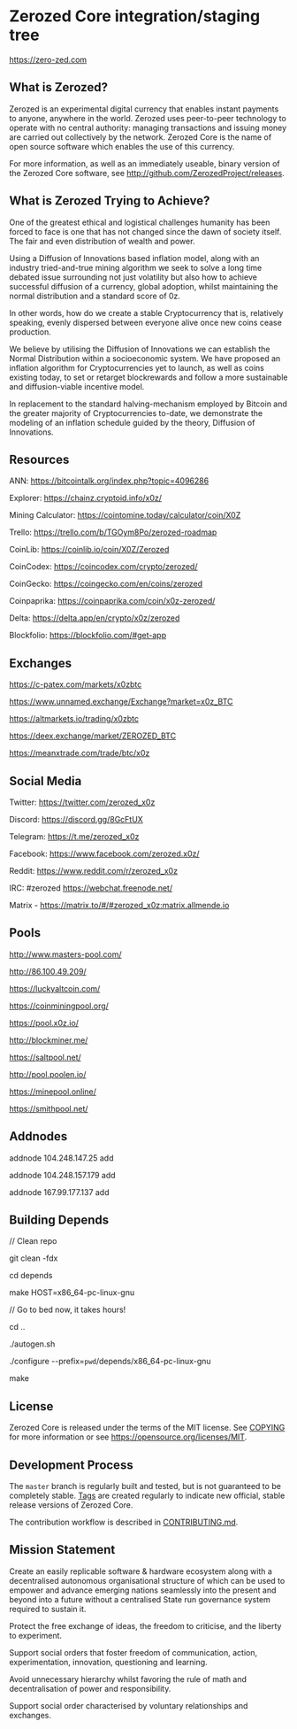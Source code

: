 Zerozed Core integration/staging tree
=====================================

https://zero-zed.com

What is Zerozed?
----------------

Zerozed is an experimental digital currency that enables instant payments to
anyone, anywhere in the world. Zerozed uses peer-to-peer technology to operate
with no central authority: managing transactions and issuing money are carried
out collectively by the network. Zerozed Core is the name of open source
software which enables the use of this currency.

For more information, as well as an immediately useable, binary version of
the Zerozed Core software, see http://github.com/ZerozedProject/releases.

What is Zerozed Trying to Achieve?
----------------------------------

One of the greatest ethical and logistical challenges humanity has been forced to face is one that has not changed since the dawn of society itself. The fair and even distribution of wealth and power.

Using a Diffusion of Innovations based inflation model, along with an industry tried-and-true mining algorithm we seek to solve a long time debated issue surrounding not just volatility but also how to achieve successful diffusion of a currency, global adoption, whilst maintaining the normal distribution and a standard score of 0z.

In other words, how do we create a stable Cryptocurrency that is, relatively speaking, evenly dispersed between everyone alive once new coins cease production.

We believe by utilising the Diffusion of Innovations we can establish the Normal Distribution within a socioeconomic system. We have proposed an inflation algorithm for Cryptocurrencies yet to launch, as well as coins existing today, to set or retarget blockrewards and follow a more sustainable and diffusion-viable incentive model.

In replacement to the standard halving-mechanism employed by Bitcoin and the greater majority of Cryptocurrencies to-date, we demonstrate the modeling of an inflation schedule guided by the theory, Diffusion of Innovations.


Resources
-----------

ANN: https://bitcointalk.org/index.php?topic=4096286

Explorer: https://chainz.cryptoid.info/x0z/

Mining Calculator: https://cointomine.today/calculator/coin/X0Z

Trello: https://trello.com/b/TGOym8Po/zerozed-roadmap

CoinLib: https://coinlib.io/coin/X0Z/Zerozed

CoinCodex: https://coincodex.com/crypto/zerozed/

CoinGecko: https://coingecko.com/en/coins/zerozed

Coinpaprika: https://coinpaprika.com/coin/x0z-zerozed/

Delta: https://delta.app/en/crypto/x0z/zerozed

Blockfolio: https://blockfolio.com/#get-app

Exchanges
-----------

https://c-patex.com/markets/x0zbtc

https://www.unnamed.exchange/Exchange?market=x0z_BTC

https://altmarkets.io/trading/x0zbtc

https://deex.exchange/market/ZEROZED_BTC

https://meanxtrade.com/trade/btc/x0z

Social Media
-------------

Twitter: https://twitter.com/zerozed_x0z

Discord: https://discord.gg/8GcFtUX

Telegram: https://t.me/zerozed_x0z

Facebook: https://www.facebook.com/zerozed.x0z/

Reddit: https://www.reddit.com/r/zerozed_x0z

IRC: #zerozed https://webchat.freenode.net/

Matrix - https://matrix.to/#/#zerozed_x0z:matrix.allmende.io

Pools
-----------

http://www.masters-pool.com/

http://86.100.49.209/

https://luckyaltcoin.com/

https://coinminingpool.org/

https://pool.x0z.io/

http://blockminer.me/

https://saltpool.net/

http://pool.poolen.io/

https://minepool.online/

https://smithpool.net/

Addnodes
--------

addnode 104.248.147.25 add

addnode 104.248.157.179 add

addnode 167.99.177.137 add

Building Depends
----------------

// Clean repo

git clean -fdx

cd depends

make HOST=x86_64-pc-linux-gnu

// Go to bed now, it takes hours!

cd ..

./autogen.sh

./configure --prefix=`pwd`/depends/x86_64-pc-linux-gnu

make


License
-------

Zerozed Core is released under the terms of the MIT license. See [COPYING](COPYING) for more
information or see https://opensource.org/licenses/MIT.

Development Process
-------------------

The `master` branch is regularly built and tested, but is not guaranteed to be
completely stable. [Tags](https://github.com/ZerozedProject/zerozed/tags) are created
regularly to indicate new official, stable release versions of Zerozed Core.

The contribution workflow is described in [CONTRIBUTING.md](CONTRIBUTING.md).


Mission Statement
-----------------

Create an easily replicable software & hardware ecosystem along with a decentralised autonomous
organisational structure of which can be used to empower and advance emerging nations seamlessly 
into the present and beyond into a future without a centralised State run governance system 
required to sustain it.


Protect the free exchange of ideas, the freedom to criticise, and the liberty to experiment.

Support social orders that foster freedom of communication, action, experimentation, innovation, questioning and learning.

Avoid unnecessary hierarchy whilst favoring the rule of math and decentralisation of power and responsibility.

Support social order characterised by voluntary relationships and exchanges.
